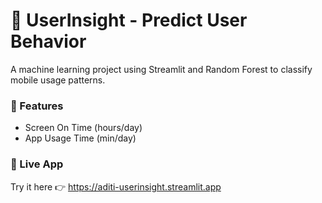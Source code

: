 # 📱 UserInsight - Predict User Behavior
A machine learning project using Streamlit and Random Forest to classify mobile usage patterns.

### 🧠 Features
- Screen On Time (hours/day)
- App Usage Time (min/day)

### 🚀 Live App
Try it here 👉 https://aditi-userinsight.streamlit.app
